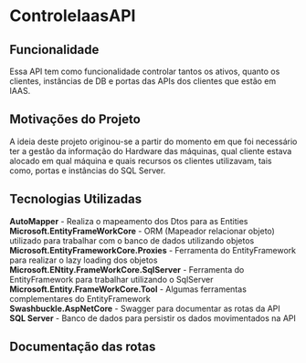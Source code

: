 # ControleIaasAPI
## Funcionalidade
Essa API tem como funcionalidade controlar tantos os ativos, quanto os clientes, instâncias de DB e portas das APIs dos clientes que estão em IAAS.

## Motivações do Projeto
A ideia deste projeto originou-se a partir do momento em que foi necessário ter a gestão da informação do Hardware das máquinas, qual cliente estava alocado em qual máquina e quais recursos os clientes utilizavam, tais como, portas e instâncias do SQL Server.

## Tecnologias Utilizadas
**AutoMapper** - Realiza o mapeamento dos Dtos para as Entities<br>
**Microsoft.EntityFrameWorkCore** - ORM (Mapeador relacionar objeto) utilizado para trabalhar com o banco de dados utilizando objetos <br>
**Microsoft.EntityFrameworkCore.Proxies** - Ferramenta do EntityFramework para realizar o lazy loading dos objetos <br>
**Microsoft.ENtity.FrameWorkCore.SqlServer** - Ferramenta do EntityFramework para trabalhar utilizando o SqlServer <br>
**Microsoft.Entity.FrameWorkCore.Tool** - Algumas ferramentas complementares do EntityFramework<br>
**Swashbuckle.AspNetCore** - Swagger para documentar as rotas da API <br>
**SQL Server** - Banco de dados para persistir os dados movimentados na API <br>

## Documentação das rotas
